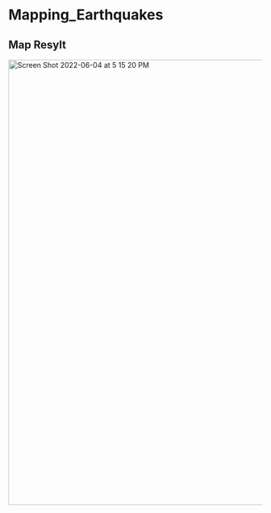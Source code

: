 # Mapping_Earthquakes

## Map Resylt 

<img width="882" alt="Screen Shot 2022-06-04 at 5 15 20 PM" src="https://user-images.githubusercontent.com/95730183/172028457-33f719c2-c323-41e9-a85d-01deebdb6be1.png">
